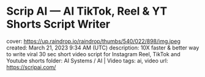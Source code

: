 # Scrip AI — AI TikTok, Reel & YT Shorts Script Writer

cover: https://up.raindrop.io/raindrop/thumbs/540/022/898/img.jpeg
created: March 21, 2023 9:34 AM (UTC)
description: 10X faster & better way to write viral 30 sec short video script for Instagram Reel, TikTok and Youtube shorts
folder: AI Systems / AI | Video
tags: ai, video
url: https://scripai.com/